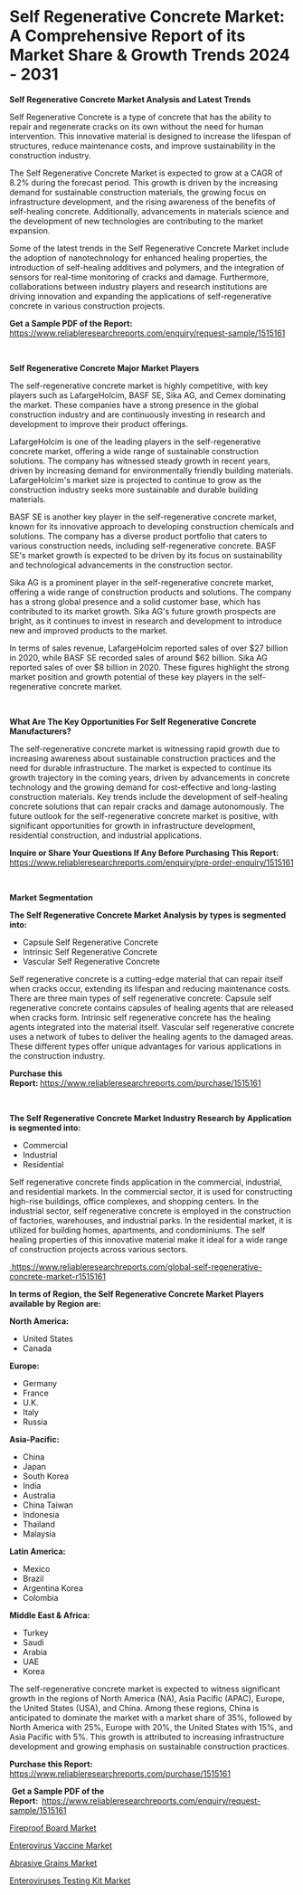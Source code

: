 <p><h1>Self Regenerative Concrete Market: A Comprehensive Report of its Market Share & Growth Trends 2024 - 2031</h1></p><p><strong>Self Regenerative Concrete Market Analysis and Latest Trends</strong></p>
<p><p>Self Regenerative Concrete is a type of concrete that has the ability to repair and regenerate cracks on its own without the need for human intervention. This innovative material is designed to increase the lifespan of structures, reduce maintenance costs, and improve sustainability in the construction industry.</p><p>The Self Regenerative Concrete Market is expected to grow at a CAGR of 8.2% during the forecast period. This growth is driven by the increasing demand for sustainable construction materials, the growing focus on infrastructure development, and the rising awareness of the benefits of self-healing concrete. Additionally, advancements in materials science and the development of new technologies are contributing to the market expansion.</p><p>Some of the latest trends in the Self Regenerative Concrete Market include the adoption of nanotechnology for enhanced healing properties, the introduction of self-healing additives and polymers, and the integration of sensors for real-time monitoring of cracks and damage. Furthermore, collaborations between industry players and research institutions are driving innovation and expanding the applications of self-regenerative concrete in various construction projects.</p></p>
<p><strong>Get a Sample PDF of the Report:&nbsp;</strong> <a href="https://www.reliableresearchreports.com/enquiry/request-sample/1515161">https://www.reliableresearchreports.com/enquiry/request-sample/1515161</a></p>
<p>&nbsp;</p>
<p><strong>Self Regenerative Concrete Major Market Players</strong></p>
<p><p>The self-regenerative concrete market is highly competitive, with key players such as LafargeHolcim, BASF SE, Sika AG, and Cemex dominating the market. These companies have a strong presence in the global construction industry and are continuously investing in research and development to improve their product offerings.</p><p>LafargeHolcim is one of the leading players in the self-regenerative concrete market, offering a wide range of sustainable construction solutions. The company has witnessed steady growth in recent years, driven by increasing demand for environmentally friendly building materials. LafargeHolcim's market size is projected to continue to grow as the construction industry seeks more sustainable and durable building materials.</p><p>BASF SE is another key player in the self-regenerative concrete market, known for its innovative approach to developing construction chemicals and solutions. The company has a diverse product portfolio that caters to various construction needs, including self-regenerative concrete. BASF SE's market growth is expected to be driven by its focus on sustainability and technological advancements in the construction sector.</p><p>Sika AG is a prominent player in the self-regenerative concrete market, offering a wide range of construction products and solutions. The company has a strong global presence and a solid customer base, which has contributed to its market growth. Sika AG's future growth prospects are bright, as it continues to invest in research and development to introduce new and improved products to the market.</p><p>In terms of sales revenue, LafargeHolcim reported sales of over $27 billion in 2020, while BASF SE recorded sales of around $62 billion. Sika AG reported sales of over $8 billion in 2020. These figures highlight the strong market position and growth potential of these key players in the self-regenerative concrete market.</p></p>
<p>&nbsp;</p>
<p><strong>What Are The Key Opportunities For Self Regenerative Concrete Manufacturers?</strong></p>
<p><p>The self-regenerative concrete market is witnessing rapid growth due to increasing awareness about sustainable construction practices and the need for durable infrastructure. The market is expected to continue its growth trajectory in the coming years, driven by advancements in concrete technology and the growing demand for cost-effective and long-lasting construction materials. Key trends include the development of self-healing concrete solutions that can repair cracks and damage autonomously. The future outlook for the self-regenerative concrete market is positive, with significant opportunities for growth in infrastructure development, residential construction, and industrial applications.</p></p>
<p><strong>Inquire or Share Your Questions If Any Before Purchasing This Report:</strong> <a href="https://www.reliableresearchreports.com/enquiry/pre-order-enquiry/1515161">https://www.reliableresearchreports.com/enquiry/pre-order-enquiry/1515161</a></p>
<p>&nbsp;</p>
<p><strong>Market Segmentation</strong></p>
<p><strong>The Self Regenerative Concrete Market Analysis by types is segmented into:</strong></p>
<p><ul><li>Capsule Self Regenerative Concrete</li><li>Intrinsic Self Regenerative Concrete</li><li>Vascular Self Regenerative Concrete</li></ul></p>
<p><p>Self regenerative concrete is a cutting-edge material that can repair itself when cracks occur, extending its lifespan and reducing maintenance costs. There are three main types of self regenerative concrete: Capsule self regenerative concrete contains capsules of healing agents that are released when cracks form. Intrinsic self regenerative concrete has the healing agents integrated into the material itself. Vascular self regenerative concrete uses a network of tubes to deliver the healing agents to the damaged areas. These different types offer unique advantages for various applications in the construction industry.</p></p>
<p><strong>Purchase this Report:&nbsp;</strong><a href="https://www.reliableresearchreports.com/purchase/1515161">https://www.reliableresearchreports.com/purchase/1515161</a></p>
<p>&nbsp;</p>
<p><strong>The Self Regenerative Concrete Market Industry Research by Application is segmented into:</strong></p>
<p><ul><li>Commercial</li><li>Industrial</li><li>Residential</li></ul></p>
<p><p>Self regenerative concrete finds application in the commercial, industrial, and residential markets. In the commercial sector, it is used for constructing high-rise buildings, office complexes, and shopping centers. In the industrial sector, self regenerative concrete is employed in the construction of factories, warehouses, and industrial parks. In the residential market, it is utilized for building homes, apartments, and condominiums. The self healing properties of this innovative material make it ideal for a wide range of construction projects across various sectors.</p></p>
<p><a href="https://www.reliableresearchreports.com/global-self-regenerative-concrete-market-r1515161">&nbsp;https://www.reliableresearchreports.com/global-self-regenerative-concrete-market-r1515161</a></p>
<p><strong>In terms of Region, the Self Regenerative Concrete Market Players available by Region are:</strong></p>
<p>
    <p> <strong> North America: </strong>
        <ul>
            <li>United States</li>
            <li>Canada</li>
        </ul>
        </p> 
    <p> <strong> Europe: </strong>
        <ul>
            <li>Germany</li>
            <li>France</li>
            <li>U.K.</li>
            <li>Italy</li>
            <li>Russia</li>
        </ul>
        </p> 
    <p> <strong> Asia-Pacific: </strong>
        <ul>
            <li>China</li>
            <li>Japan</li>
            <li>South Korea</li>
            <li>India</li>
            <li>Australia</li>
            <li>China Taiwan</li>
            <li>Indonesia</li>
            <li>Thailand</li>
            <li>Malaysia</li>
        </ul>
        </p> 
    <p> <strong> Latin America: </strong>
        <ul>
            <li>Mexico</li>
            <li>Brazil</li>
            <li>Argentina Korea</li>
            <li>Colombia</li>
        </ul>
        </p> 
    <p> <strong> Middle East & Africa: </strong>
        <ul>
            <li>Turkey</li>
            <li>Saudi</li>
            <li>Arabia</li>
            <li>UAE</li>
            <li>Korea</li>
        </ul>
    </p>
    </p>
<p><p>The self-regenerative concrete market is expected to witness significant growth in the regions of North America (NA), Asia Pacific (APAC), Europe, the United States (USA), and China. Among these regions, China is anticipated to dominate the market with a market share of 35%, followed by North America with 25%, Europe with 20%, the United States with 15%, and Asia Pacific with 5%. This growth is attributed to increasing infrastructure development and growing emphasis on sustainable construction practices.</p></p>
<p><strong>Purchase this Report: </strong><a href="https://www.reliableresearchreports.com/purchase/1515161">https://www.reliableresearchreports.com/purchase/1515161</a></p>
<p>&nbsp;<strong>Get a Sample PDF of the Report:&nbsp;&nbsp;</strong><a href="https://www.reliableresearchreports.com/enquiry/request-sample/1515161">https://www.reliableresearchreports.com/enquiry/request-sample/1515161</a></p>
<p><strong></strong></p>
<p><p><a href="https://medium.com/@bryaneal908/fireproof-board-market-forecasts-market-trends-and-impact-analysis-2024-2031-b89281ab2e1f">Fireproof Board Market</a></p><p><a href="https://github.com/ayamgoreng5458/Market-Research-Report-List-1/blob/main/enterovirus-vaccine-market.md">Enterovirus Vaccine Market</a></p><p><a href="https://medium.com/@paullawrence644/abrasive-grains-market-forecast-global-market-trends-and-analysis-from-2024-to-2031-covered-in-165-a42a4e499402">Abrasive Grains Market</a></p><p><a href="https://github.com/nigngrjl95/Market-Research-Report-List-1/blob/main/enteroviruses-testing-kit-market.md">Enteroviruses Testing Kit Market</a></p></p>